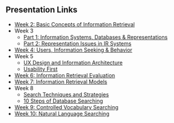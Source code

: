 ## Presentation Links

- [Week 2: Basic Concepts of Information Retrieval](https://manika-lamba.github.io/F25-LIS4_5523/Week-2/#/title-slide)
- Week 3
  - [Part 1: Information Systems, Databases & Representations](https://manika-lamba.github.io/F25-LIS4_5523/Week-3_part1/#/title-slide)
  - [Part 2: Representation Issues in IR Systems](https://manika-lamba.github.io/F25-LIS4_5523/Week-3_part2/#/title-slide)
- [Week 4: Users, Information Seeking & Behavior](https://manika-lamba.github.io/F25-LIS4_5523/Week-4/#/title-slide)
- Week 5
  - [UX Design and Information Architecture](https://manika-lamba.github.io/F25-LIS4_5523/Week-5_part1/#/title-slide)
  - [Usability First](https://manika-lamba.github.io/F25-LIS4_5523/Week-5_part2/#/title-slide)
- [Week 6: Information Retrieval Evaluation](https://manika-lamba.github.io/F25-LIS4_5523/Week-6/#/title-slide)
- [Week 7: Information Retrieval Models](https://manika-lamba.github.io/F25-LIS4_5523/Week-7/#/title-slide)
- Week 8
  - [Search Techniques and Strategies](https://manika-lamba.github.io/F25-LIS4_5523/Week-8_part1/#/title-slide)
  - [10 Steps of Database Searching](https://manika-lamba.github.io/F25-LIS4_5523/Week-8_part2/#/title-slide)
- [Week 9: Controlled Vocabulary Searching](https://manika-lamba.github.io/F25-LIS4_5523/Week-9/#/title-slide)
- [Week 10: Natural Language Searching](https://manika-lamba.github.io/F25-LIS4_5523/Week-10/#/title-slide)
